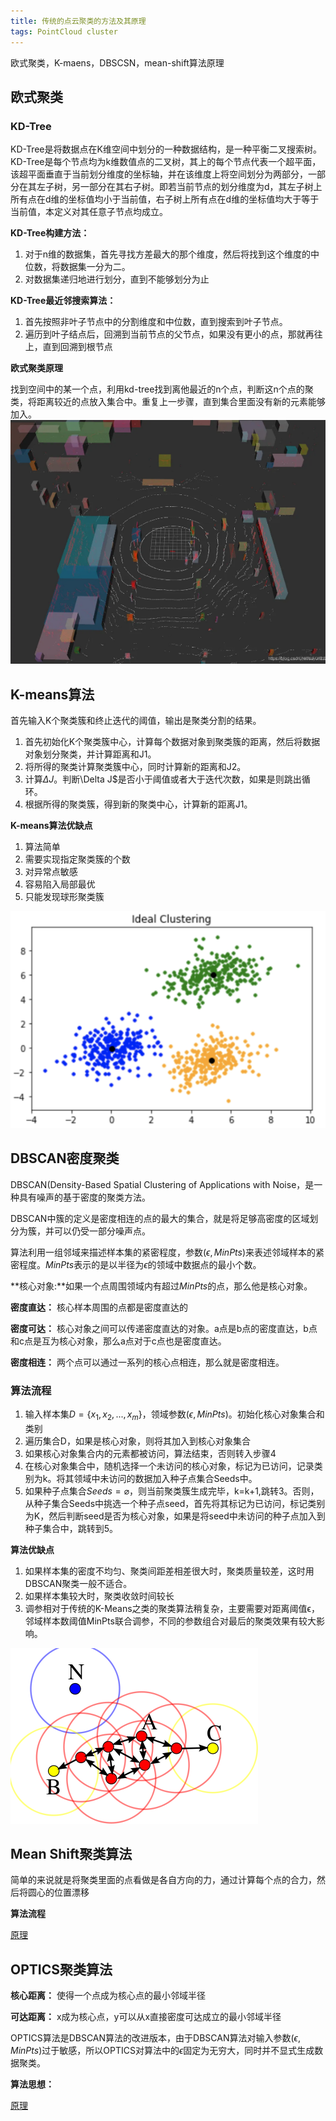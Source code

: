 ```yaml
---
title: 传统的点云聚类的方法及其原理
tags: PointCloud cluster
---
```


欧式聚类，K-maens，DBSCSN，mean-shift算法原理

<!--more-->

## 欧式聚类

### KD-Tree

KD-Tree是将数据点在K维空间中划分的一种数据结构，是一种平衡二叉搜索树。KD-Tree是每个节点均为k维数值点的二叉树，其上的每个节点代表一个超平面，该超平面垂直于当前划分维度的坐标轴，并在该维度上将空间划分为两部分，一部分在其左子树，另一部分在其右子树。即若当前节点的划分维度为d，其左子树上所有点在d维的坐标值均小于当前值，右子树上所有点在d维的坐标值均大于等于当前值，本定义对其任意子节点均成立。

**KD-Tree构建方法：**

1. 对于n维的数据集，首先寻找方差最大的那个维度，然后将找到这个维度的中位数，将数据集一分为二。
2. 对数据集递归地进行划分，直到不能够划分为止

**KD-Tree最近邻搜索算法：**

1. 首先按照非叶子节点中的分割维度和中位数，直到搜索到叶子节点。
2. 遍历到叶子结点后，回溯到当前节点的父节点，如果没有更小的点，那就再往上，直到回溯到根节点

**欧式聚类原理**

找到空间中的某一个点，利用kd-tree找到离他最近的n个点，判断这n个点的聚类，将距离较近的点放入集合中。重复上一步骤，直到集合里面没有新的元素能够加入。
![](/assets/cluster/eculidian.png)

## K-means算法

首先输入K个聚类簇和终止迭代的阈值，输出是聚类分割的结果。
1. 首先初始化K个聚类簇中心，计算每个数据对象到聚类簇的距离，然后将数据对象划分聚类，并计算距离和J1。
2. 将所得的聚类计算聚类簇中心，同时计算新的距离和J2。
3. 计算$\Delta J$。判断\Delta J$是否小于阈值或者大于迭代次数，如果是则跳出循环。
4. 根据所得的聚类簇，得到新的聚类中心，计算新的距离J1。

**K-means算法优缺点**
1. 算法简单
2. 需要实现指定聚类簇的个数
3. 对异常点敏感
4. 容易陷入局部最优
5. 只能发现球形聚类簇

![](/assets/cluster/k_means.png)

## DBSCAN密度聚类

DBSCAN(Density-Based Spatial Clustering of Applications with Noise，是一种具有噪声的基于密度的聚类方法。

DBSCAN中簇的定义是密度相连的点的最大的集合，就是将足够高密度的区域划分为簇，并可以仍受一部分噪声点。

算法利用一组邻域来描述样本集的紧密程度，参数$(\epsilon, MinPts)$来表述邻域样本的紧密程度。$MinPts$表示的是以半径为$\epsilon$的领域中数据点的最小个数。

**核心对象:**如果一个点周围领域内有超过$MinPts$的点，那么他是核心对象。

**密度直达：** 核心样本周围的点都是密度直达的

**密度可达：** 核心对象之间可以传递密度直达的对象。a点是b点的密度直达，b点和c点是互为核心对象，那么a点对于c点也是密度直达。

**密度相连：** 两个点可以通过一系列的核心点相连，那么就是密度相连。

### 算法流程
1. 输入样本集$D = \{x_1, x_2 ,..., x_m\}$，领域参数$(\epsilon, MinPts)$。初始化核心对象集合和类别
2. 遍历集合D，如果是核心对象，则将其加入到核心对象集合
3. 如果核心对象集合内的元素都被访问，算法结束，否则转入步骤4
4. 在核心对象集合中，随机选择一个未访问的核心对象，标记为已访问，记录类别为k。将其领域中未访问的数据加入种子点集合Seeds中。
5. 如果种子点集合$Seeds=\varnothing$，则当前聚类簇生成完毕，k=k+1,跳转3。否则，从种子集合Seeds中挑选一个种子点seed，首先将其标记为已访问，标记类别为K，然后判断seed是否为核心对象，如果是将seed中未访问的种子点加入到种子集合中，跳转到5。

**算法优缺点**
1. 如果样本集的密度不均匀、聚类间距差相差很大时，聚类质量较差，这时用DBSCAN聚类一般不适合。
2. 如果样本集较大时，聚类收敛时间较长
3. 调参相对于传统的K-Means之类的聚类算法稍复杂，主要需要对距离阈值ϵ，邻域样本数阈值MinPts联合调参，不同的参数组合对最后的聚类效果有较大影响。

![](/assets/cluster/dbscan.png)

## Mean Shift聚类算法

简单的来说就是将聚类里面的点看做是各自方向的力，通过计算每个点的合力，然后将圆心的位置漂移

**算法流程** 

[原理](https://blog.csdn.net/hjimce/article/details/45718593)

## OPTICS聚类算法

**核心距离：**
使得一个点成为核心点的最小邻域半径

**可达距离：**
x成为核心点，y可以从x直接密度可达成立的最小邻域半径


OPTICS算法是DBSCAN算法的改进版本，由于DBSCAN算法对输入参数$(\epsilon, MinPts)$过于敏感，所以OPTICS对算法中的$\epsilon$固定为无穷大，同时并不显式生成数据聚类。

**算法思想：**

[原理](https://zhuanlan.zhihu.com/p/77052675)

